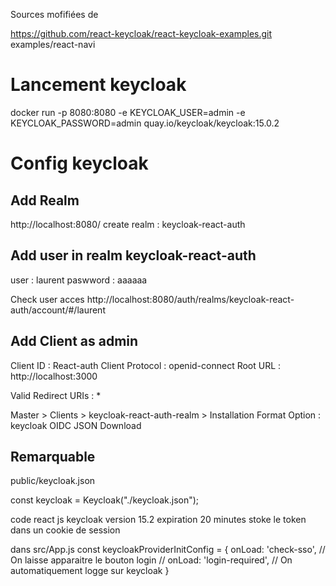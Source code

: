 Sources mofifiées de

https://github.com/react-keycloak/react-keycloak-examples.git
examples/react-navi


# Lancement keycloak

docker run -p 8080:8080 -e KEYCLOAK_USER=admin -e KEYCLOAK_PASSWORD=admin quay.io/keycloak/keycloak:15.0.2

# Config keycloak


## Add Realm

http://localhost:8080/
create realm : keycloak-react-auth

## Add user in realm keycloak-react-auth

user : laurent
paswword : aaaaaa

Check user acces
http://localhost:8080/auth/realms/keycloak-react-auth/account/#/laurent

## Add Client as admin

Client ID : React-auth
Client Protocol : openid-connect
Root URL : http://localhost:3000


Valid Redirect URIs : *

Master > Clients > keycloak-react-auth-realm > Installation
Format Option : keycloak OIDC JSON
Download


## Remarquable

public/keycloak.json

const keycloak = Keycloak("./keycloak.json");

code react js keycloak version 15.2 expiration 20 minutes stoke le token dans un cookie de session


dans src/App.js
const keycloakProviderInitConfig = {
  onLoad: 'check-sso',         // On laisse apparaitre le bouton login
  // onLoad: 'login-required', // On automatiquement logge sur keycloak
}
